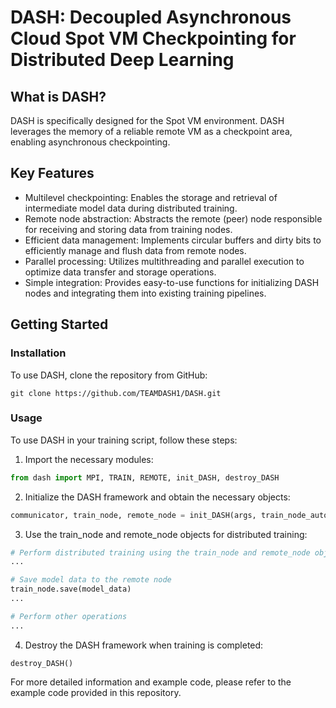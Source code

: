 # DASH: Decoupled Asynchronous Cloud Spot VM Checkpointing for Distributed Deep Learning

## What is DASH?

DASH is specifically designed for the Spot VM environment. DASH leverages the memory of a reliable remote VM as a checkpoint area, enabling asynchronous checkpointing. 

## Key Features

- Multilevel checkpointing: Enables the storage and retrieval of intermediate model data during distributed training.
- Remote node abstraction: Abstracts the remote (peer) node responsible for receiving and storing data from training nodes.
- Efficient data management: Implements circular buffers and dirty bits to efficiently manage and flush data from remote nodes.
- Parallel processing: Utilizes multithreading and parallel execution to optimize data transfer and storage operations.
- Simple integration: Provides easy-to-use functions for initializing DASH nodes and integrating them into existing training pipelines.

## Getting Started

### Installation

To use DASH, clone the repository from GitHub:

```shell
git clone https://github.com/TEAMDASH1/DASH.git
```

### Usage

To use DASH in your training script, follow these steps:

1. Import the necessary modules:

```python
from dash import MPI, TRAIN, REMOTE, init_DASH, destroy_DASH
```

2. Initialize the DASH framework and obtain the necessary objects:

```python
communicator, train_node, remote_node = init_DASH(args, train_node_auto_start=True)
```

3. Use the train_node and remote_node objects for distributed training:

```python
# Perform distributed training using the train_node and remote_node objects
...

# Save model data to the remote node
train_node.save(model_data)
...

# Perform other operations
...
```

4. Destroy the DASH framework when training is completed:

```python3
destroy_DASH()
```

For more detailed information and example code, please refer to the example code provided in this repository.
